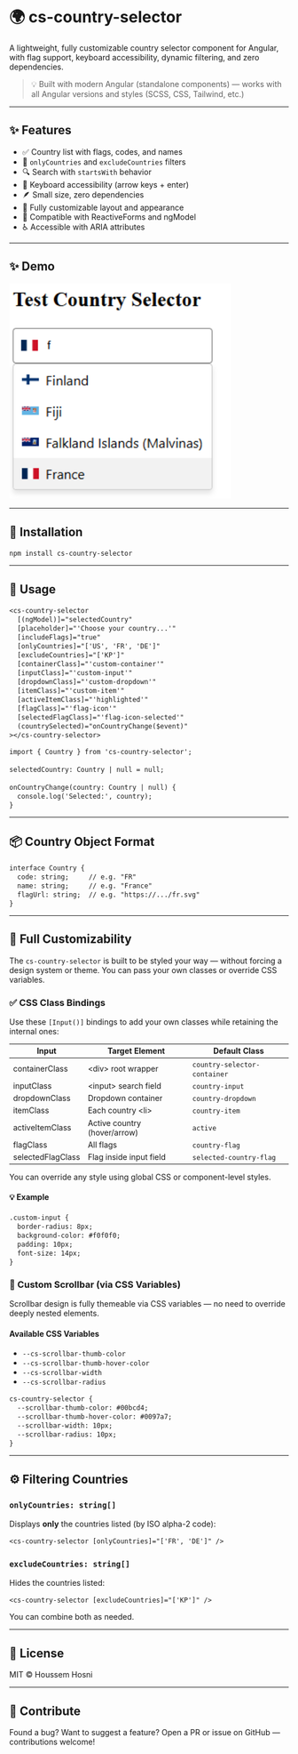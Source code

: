 <h1>🌍 cs-country-selector</h1>

<p>A lightweight, fully customizable country selector component for Angular, with flag support, keyboard accessibility, dynamic filtering, and zero dependencies.</p>

<blockquote>
  <p>💡 Built with modern Angular (standalone components) — works with all Angular versions and styles (SCSS, CSS, Tailwind, etc.)</p>
</blockquote>

<hr />

<h2>✨ Features</h2>
<ul>
  <li>✅ Country list with flags, codes, and names</li>
  <li>🎯 <code>onlyCountries</code> and <code>excludeCountries</code> filters</li>
  <li>🔍 Search with <code>startsWith</code> behavior</li>
  <li>🧠 Keyboard accessibility (arrow keys + enter)</li>
  <li>🪶 Small size, zero dependencies</li>
  <li>🎨 Fully customizable layout and appearance</li>
  <li>🔧 Compatible with ReactiveForms and ngModel</li>
  <li>♿ Accessible with ARIA attributes</li>
</ul>

<hr />
   <h2>✨ Demo</h2>
   <img src="https://raw.githubusercontent.com/HoussemEs/cs-country-selector/refs/heads/master/projects/country-selector/src/assets/demo.png" width="400" alt="cs-country-selector demo">
<hr />

<h2>🚀 Installation</h2>
<pre><code>npm install cs-country-selector
</code></pre>

<hr />

<h2>🔧 Usage</h2>

<pre><code>&lt;cs-country-selector
  [(ngModel)]="selectedCountry"
  [placeholder]="'Choose your country...'"
  [includeFlags]="true"
  [onlyCountries]="['US', 'FR', 'DE']"
  [excludeCountries]="['KP']"
  [containerClass]="'custom-container'"
  [inputClass]="'custom-input'"
  [dropdownClass]="'custom-dropdown'"
  [itemClass]="'custom-item'"
  [activeItemClass]="'highlighted'"
  [flagClass]="'flag-icon'"
  [selectedFlagClass]="'flag-icon-selected'"
  (countrySelected)="onCountryChange($event)"
&gt;&lt;/cs-country-selector&gt;
</code></pre>

<pre><code>import { Country } from 'cs-country-selector';

selectedCountry: Country | null = null;

onCountryChange(country: Country | null) {
  console.log('Selected:', country);
}
</code></pre>

<hr />

<h2>📦 Country Object Format</h2>

<pre><code>interface Country {
  code: string;     // e.g. "FR"
  name: string;     // e.g. "France"
  flagUrl: string;  // e.g. "https://.../fr.svg"
}
</code></pre>

<hr />

<h2>🎨 Full Customizability</h2>

<p>The <code>cs-country-selector</code> is built to be styled your way — without forcing a design system or theme. You can pass your own classes or override CSS variables.</p>

<h3>✅ CSS Class Bindings</h3>

<p>Use these <code>[Input()]</code> bindings to add your own classes while retaining the internal ones:</p>

<table>
  <thead>
    <tr>
      <th>Input</th>
      <th>Target Element</th>
      <th>Default Class</th>
    </tr>
  </thead>
  <tbody>
    <tr><td>containerClass</td><td>&lt;div&gt; root wrapper</td><td><code>country-selector-container</code></td></tr>
    <tr><td>inputClass</td><td>&lt;input&gt; search field</td><td><code>country-input</code></td></tr>
    <tr><td>dropdownClass</td><td>Dropdown container</td><td><code>country-dropdown</code></td></tr>
    <tr><td>itemClass</td><td>Each country &lt;li&gt;</td><td><code>country-item</code></td></tr>
    <tr><td>activeItemClass</td><td>Active country (hover/arrow)</td><td><code>active</code></td></tr>
    <tr><td>flagClass</td><td>All flags</td><td><code>country-flag</code></td></tr>
    <tr><td>selectedFlagClass</td><td>Flag inside input field</td><td><code>selected-country-flag</code></td></tr>
  </tbody>
</table>

<p>You can override any style using global CSS or component-level styles.</p>

<h4>💡 Example</h4>

<pre><code>.custom-input {
  border-radius: 8px;
  background-color: #f0f0f0;
  padding: 10px;
  font-size: 14px;
}
</code></pre>

<h3>🎨 Custom Scrollbar (via CSS Variables)</h3>

<p>Scrollbar design is fully themeable via CSS variables — no need to override deeply nested elements.</p>

<h4>Available CSS Variables</h4>
<ul>
  <li><code>--cs-scrollbar-thumb-color</code></li>
  <li><code>--cs-scrollbar-thumb-hover-color</code></li>
  <li><code>--cs-scrollbar-width</code></li>
  <li><code>--cs-scrollbar-radius</code></li>
</ul>

<pre><code>cs-country-selector {
  --scrollbar-thumb-color: #00bcd4;
  --scrollbar-thumb-hover-color: #0097a7;
  --scrollbar-width: 10px;
  --scrollbar-radius: 10px;
}
</code></pre>

<hr />

<h2>⚙️ Filtering Countries</h2>

<h3><code>onlyCountries: string[]</code></h3>
<p>Displays <strong>only</strong> the countries listed (by ISO alpha-2 code):</p>

<pre><code>&lt;cs-country-selector [onlyCountries]="['FR', 'DE']" /&gt;
</code></pre>

<h3><code>excludeCountries: string[]</code></h3>
<p>Hides the countries listed:</p>

<pre><code>&lt;cs-country-selector [excludeCountries]="['KP']" /&gt;
</code></pre>

<p>You can combine both as needed.</p>

<hr />

<h2>📜 License</h2>

<p>MIT © Houssem Hosni</p>

<hr />

<h2>🙌 Contribute</h2>

<p>Found a bug? Want to suggest a feature? Open a PR or issue on GitHub — contributions welcome!</p>